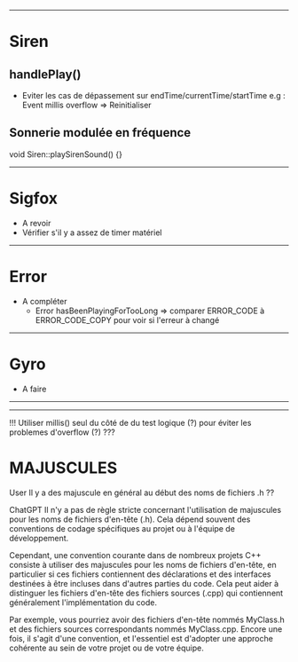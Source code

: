 ----------
# Siren
## handlePlay()
- Eviter les cas de dépassement sur endTime/currentTime/startTime
e.g : Event millis overflow => Reinitialiser

## Sonnerie modulée en fréquence
void Siren::playSirenSound() {}

----------

# Sigfox
- A revoir
- Vérifier s'il y a assez de timer matériel

----------

# Error
- A compléter
	- Error hasBeenPlayingForTooLong => comparer ERROR_CODE à ERROR_CODE_COPY pour voir si l'erreur à changé

----------

# Gyro
- A faire

----------
----------

!!! Utiliser millis() seul du côté de du test logique (?) pour éviter les problemes d'overflow (?) ???


# MAJUSCULES 
User
Il y a des majuscule en général au début des noms de fichiers .h ??

ChatGPT
Il n'y a pas de règle stricte concernant l'utilisation de majuscules pour les noms de fichiers d'en-tête (.h). Cela dépend souvent des conventions de codage spécifiques au projet ou à l'équipe de développement.

Cependant, une convention courante dans de nombreux projets C++ consiste à utiliser des majuscules pour les noms de fichiers d'en-tête, en particulier si ces fichiers contiennent des déclarations et des interfaces destinées à être incluses dans d'autres parties du code. Cela peut aider à distinguer les fichiers d'en-tête des fichiers sources (.cpp) qui contiennent généralement l'implémentation du code.

Par exemple, vous pourriez avoir des fichiers d'en-tête nommés MyClass.h et des fichiers sources correspondants nommés MyClass.cpp. Encore une fois, il s'agit d'une convention, et l'essentiel est d'adopter une approche cohérente au sein de votre projet ou de votre équipe.